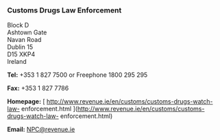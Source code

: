 ###  Customs Drugs Law Enforcement

Block D  
Ashtown Gate  
Navan Road  
Dublin 15  
D15 XKP4  
Ireland

**Tel:** +353 1 827 7500 or Freephone 1800 295 295

**Fax:** +353 1 827 7786

**Homepage:** [ http://www.revenue.ie/en/customs/customs-drugs-watch-law-
enforcement.html ](http://www.revenue.ie/en/customs/customs-drugs-watch-law-
enforcement.html)

**Email:** [ NPC@revenue.ie ](mailto:NPC@revenue.ie)
